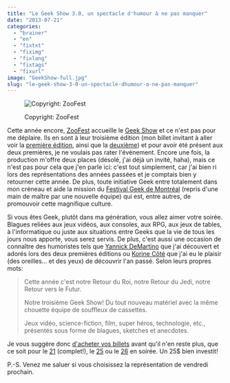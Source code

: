 ```yaml
---
title: "Le Geek Show 3.0, un spectacle d'humour à ne pas manquer"
date: "2013-07-21"
categories: 
  - "brainer"
  - "en"
  - "fixtxt"
  - "fiximg"
  - "fixlang"
  - "fixtags"
  - "fixurl"
image: "GeekShow-full.jpg"
slug: "le-geek-show-3-0-un-spectacle-dhumour-a-ne-pas-manquer"
---
```


<figure>

![Copyright: ZooFest](images/GeekShow-full.jpg)

<figcaption>

Copyright: ZooFest

</figcaption>

</figure>

Cette année encore, [ZooFest](https://zoofest.com) accueille le [Geek Show](https://zoofest.com/fr/spectacles/le-geek-show) et ce n'est pas pour me déplaire. Ils en sont à leur troisième édition (mon billet invitant à aller voir la [première édition](https://fred.dev/lache-ton-ordi-pour-une-soiree-au-geek-show/ "Lâche ton ordi pour une soirée au Geek Show"), ainsi que la [deuxième](https://fred.dev/geek-show-v2-0-gare-aux-ninjas/ "Geek Show v2.0: gare aux ninjas")) et pour avoir été présent aux deux premières, je ne voulais pas rater l'événement. Encore une fois, la production m'offre deux places (désolé, j'ai déjà un invité, haha), mais ce n'est pas pour cela que j'en parle ici: c'est tout simplement, car j'ai bien ri lors des représentations des années passées et je comptais bien y retourner cette année. De plus, toute initiative Geek entre totalement dans mon créneau et aide la mission du [Festival Geek de Montréal](https://geekfestmtl.com) (repris d'une main de maître par une nouvelle équipe) qui est, entre autres, de promouvoir cette magnifique culture.

Si vous êtes Geek, plutôt dans ma génération, vous allez aimer votre soirée. Blagues reliées aux jeux vidéos, aux consoles, aux RPG, aux jeux de tables, à l'informatique ou juste aux situations entre Geeks que la vie de tous les jours nous apporte, vous serez servis. De plus, c'est aussi une occasion de connaître des humoristes tels que [Yannick DeMartino](https://twitter.com/The_Martino) que j'ai découvert et adorés lors des deux premières éditions ou [Korine Côté](https://www.korinecote.com/) que j'ai eu le plaisir (des oreilles... et des yeux) de découvrir l'an passé. Selon leurs propres mots:

> Cette année c'est notre Retour du Roi, notre Retour du Jedi, notre Retour vers le Futur.
> 
> Notre troisième Geek Show! Du tout nouveau matériel avec la même chouette équipe de souffleux de cassettes.
> 
> Jeux vidéo, science-fiction, film, super héros, technologie, etc., présentés sous forme de blagues, sketches et anecdotes.

Je vous suggère donc [d'acheter vos billets](https://zoofest.com/fr/spectacles/le-geek-show) avant qu'il n'en reste plus, que ce soit pour le [21](https://secure.lavitrine.com/consolidateur_secure/?showingID=215628&lang=0&orgId=zoofest) (complet!), le [25](https://secure.lavitrine.com/consolidateur_secure/?showingID=215629&lang=0&orgId=zoofest) ou le [26](https://secure.lavitrine.com/consolidateur_secure/?showingID=215630&lang=0&orgId=zoofest) en soirée. Un 25$ bien investit!

P.-S. Venez me saluer si vous choisissez la représentation de vendredi prochain.
